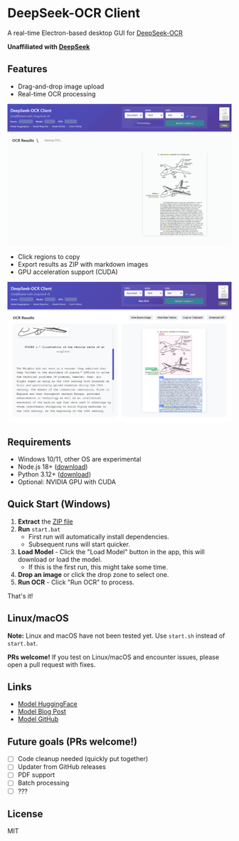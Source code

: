 # DeepSeek-OCR Client

A real-time Electron-based desktop GUI for [DeepSeek-OCR](https://github.com/deepseek-ai/DeepSeek-OCR)

**Unaffiliated with [DeepSeek](https://www.deepseek.com/)**

## Features

- Drag-and-drop image upload
- Real-time OCR processing

<img src="docs/images/document.gif" width="1000">

- Click regions to copy 
- Export results as ZIP with markdown images
- GPU acceleration support (CUDA)

<img src="docs/images/document2.png" width="1000">

## Requirements

- Windows 10/11, other OS are experimental
- Node.js 18+ ([download](https://nodejs.org/))
- Python 3.12+ ([download](https://www.python.org/))
- Optional: NVIDIA GPU with CUDA

## Quick Start (Windows)

1. **Extract** the [ZIP file](https://github.com/ihatecsv/deepseek-ocr-client/archive/refs/heads/main.zip)
2. **Run** `start.bat`
   - First run will automatically install dependencies.
   - Subsequent runs will start quicker.
3. **Load Model** - Click the "Load Model" button in the app, this will download or load the model.
   - If this is the first run, this might take some time.
4. **Drop an image** or click the drop zone to select one.
5. **Run OCR** - Click "Run OCR" to process.

That's it!

## Linux/macOS

**Note:** Linux and macOS have not been tested yet. Use `start.sh` instead of `start.bat`.

**PRs welcome!** If you test on Linux/macOS and encounter issues, please open a pull request with fixes.

## Links

- [Model HuggingFace](https://huggingface.co/deepseek-ai/DeepSeek-OCR)
- [Model Blog Post](https://deepseek.ai/blog/deepseek-ocr-context-compression)
- [Model GitHub](https://github.com/deepseek-ai/DeepSeek-OCR)

## Future goals (PRs welcome!)

- [ ] Code cleanup needed (quickly put together)
- [ ] Updater from GitHub releases
- [ ] PDF support
- [ ] Batch processing
- [ ] ???

## License

MIT

